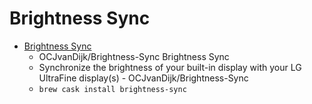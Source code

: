 # Brightness Sync
- [Brightness Sync](https://github.com/OCJvanDijk/Brightness-Sync)
  -  OCJvanDijk/Brightness-Sync Brightness Sync
  - Synchronize the brightness of your built-in display with your LG UltraFine display(s) - OCJvanDijk/Brightness-Sync
  - `brew cask install brightness-sync`
